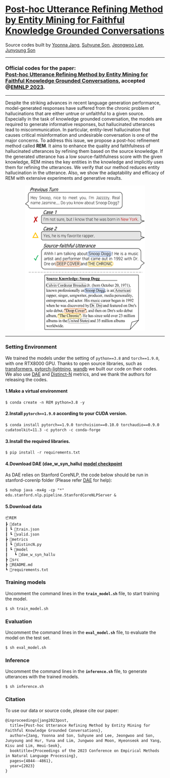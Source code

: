 [Post-hoc Utterance Refining Method by Entity Mining for Faithful Knowledge Grounded Conversations](https://aclanthology.org/2023.emnlp-main.295.pdf)
===
Source codes built by [Yoonna Jang](https://github.com/YOONNAJANG), [Suhyune Son](https://github.com/sonsuhyune), [Jeongwoo Lee](https://github.com/jeongwoolee-jason), [Junyoung Son](https://github.com/rgop13)

***
### Official codes for the paper: <br/>**[Post-hoc Utterance Refining Method by Entity Mining for Faithful Knowledge Grounded Conversations](https://aclanthology.org/2023.emnlp-main.295.pdf)**, accepted @[EMNLP 2023](https://aclanthology.org/volumes/2023.emnlp-main/).
***

Despite the striking advances in recent language generation performance, model-generated responses have suffered from the chronic problem of hallucinations that are either untrue or unfaithful to a given source. Especially in the task of knowledge grounded conversation, the models are required to generate informative responses, but hallucinated utterances lead to miscommunication. In particular, entity-level hallucination that causes critical misinformation and undesirable conversation is one of the major concerns. To address this issue, we propose a post-hoc refinement method called **REM**. It aims to enhance the quality and faithfulness of hallucinated utterances by refining them based on the source knowledge. If the generated utterance has a low source-faithfulness score with the given knowledge, REM mines the key entities in the knowledge and implicitly uses them for refining the utterances. We verify that our method reduces entity hallucination in the utterance. Also, we show the adaptability and efficacy of REM with extensive experiments and generative results.

<p align="center"><img src="rem_ex.png" width="380px" height="460px" title="REM Example"></img></p>


***

### Setting Environment
We trained the models under the setting of `python==3.8` and `torch==1.9.0`, with one RTX8000 GPU. 
Thanks to open source libraries, such as [transformers](https://github.com/huggingface/transformers), [pytorch-lightning](https://github.com/Lightning-AI/pytorch-lightning), [wandb](https://github.com/wandb/wandb) we built our code on their codes. We also use [DAE](https://github.com/tagoyal/dae-factuality?tab=readme-ov-file) and [Distinct-N](https://github.com/neural-dialogue-metrics/Distinct-N) metrics, and we thank the authors for releasing the codes.


#### 1.Make a virtual environment
    
    $ conda create -n REM python=3.8 -y

#### 2.Install `pytorch==1.9.0` according to your CUDA version.

    $ conda install pytorch==1.9.0 torchvision==0.10.0 torchaudio==0.9.0 cudatoolkit=11.3 -c pytorch -c conda-forge

#### 3.Install the required libraries.
    
    $ pip install -r requirements.txt

#### 4.Download DAE (dae_w_syn_hallu) [model checkpoint](https://drive.google.com/drive/folders/16NEL8T-JvhJPy7miVUbMELVE8ZOTYGit)
As DAE relies on Stanford CoreNLP, the code below should be run in stanford-corenlp folder (Please refer [DAE](https://github.com/tagoyal/dae-factuality?tab=readme-ov-file) for help):
    
    $ nohup java -mx4g -cp "*" edu.stanford.nlp.pipeline.StanfordCoreNLPServer &

#### 5.Download data


    📦REM
    ┣ 📂data
    ┃ ┗ 📜train.json
    ┃ ┗ 📜valid.json
    ┣ 📂metrics
    ┃ ┗ 📜distincN.py
    ┃ ┗ 📂model
    ┃   ┗ 📂dae_w_syn_hallu
    ┣ 📂src
    ┣ 📜README.md
    ┗ 📜requirements.txt


### Training models
Uncomment the command lines in the **`train_model.sh`** file, to start training the model. 

    $ sh train_model.sh 


### Evaluation
Uncomment the command lines in the **`eval_model.sh`** file, to evaluate the model on the test set. 

    $ sh eval_model.sh


### Inference
Uncomment the command lines in the **`inference.sh`** file, to generate utterances with the trained models.

    $ sh inference.sh




### Citation
To use our data or source code, please cite our paper:

    @inproceedings{jang2023post,
      title={Post-hoc Utterance Refining Method by Entity Mining for Faithful Knowledge Grounded Conversations},
      author={Jang, Yoonna and Son, Suhyune and Lee, Jeongwoo and Son, Junyoung and Hur, Yuna and Lim, Jungwoo and Moon, Hyeonseok and Yang, Kisu and Lim, Heui-Seok},
      booktitle={Proceedings of the 2023 Conference on Empirical Methods in Natural Language Processing},
      pages={4844--4861},
      year={2023}
    }
